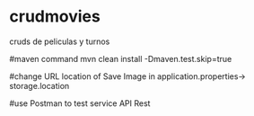 # crudmovies
cruds de peliculas y turnos

#maven command
mvn clean install -Dmaven.test.skip=true

#change URL location of Save Image in application.properties->
storage.location

#use Postman to test service API Rest
